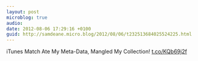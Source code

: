 ```yaml
---
layout: post
microblog: true
audio: 
date: 2012-08-06 17:29:16 +0100
guid: http://samdeane.micro.blog/2012/08/06/t232513684025524225.html
---
```

iTunes Match Ate My Meta-Data, Mangled My Collection! [t.co/KQb69j2f](http://t.co/KQb69j2f)
